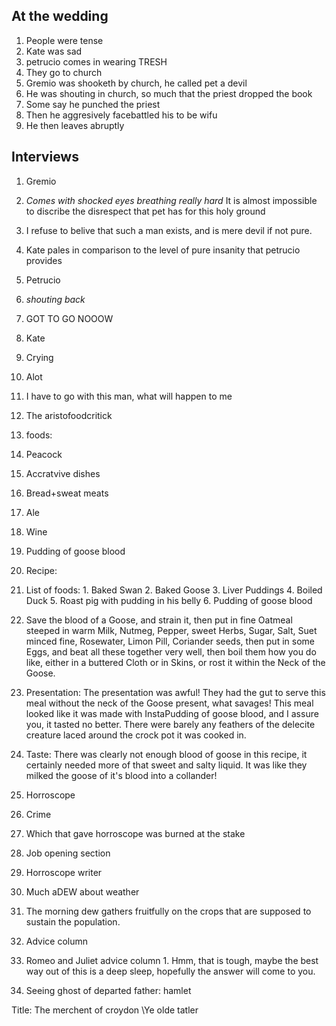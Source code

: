 ## At the wedding

1. People were tense
2. Kate was sad
3. petrucio comes in wearing TRESH
4. They go to church
5. Gremio was shooketh by church, he called pet a devil
6. He was shouting in church, so much that the priest dropped the book
7. Some say he punched the priest
8. Then he aggresively facebattled his to be wifu
9. He then leaves abruptly                                            

## Interviews

1. Gremio
  1. *Comes with shocked eyes breathing really hard* It is almost impossible to discribe the disrespect that pet has for this holy ground
  2. I refuse to belive that such a man exists, and is mere devil if not pure.
  3. Kate pales in comparison to the level of pure insanity that petrucio provides
2. Petrucio
  1. *shouting back* 
  2. GOT TO GO NOOOW
3. Kate
  1. Crying
  2. Alot
  3. I have to go with this man, what will happen to me

1. The aristofoodcritick

1. foods:
  1. Peacock
  2. Accratvive dishes
  3. Bread+sweat meats
  4. Ale
  5. Wine
  6. Pudding of goose blood
2. Recipe:
  1. List of foods:
    1. Baked Swan
    2. Baked Goose
    3. Liver Puddings
    4. Boiled Duck
    5. Roast pig with pudding in his belly
    6. Pudding of goose blood
  2. Save the blood of a Goose, and strain it, then put in fine Oatmeal steeped in warm Milk, Nutmeg, Pepper, sweet Herbs, Sugar, Salt, Suet minced fine, Rosewater, Limon Pill, Coriander seeds, then put in some Eggs, and beat all these together very well, then boil them how you do like, either in a buttered Cloth or in Skins, or rost it within the Neck of the Goose.
  3. Presentation: The presentation was awful! They had the gut to serve this meal without the neck of the Goose present, what savages! This meal looked like it was made with InstaPudding of goose blood, and I assure you, it tasted no better. There were barely any feathers of the delecite creature laced around the crock pot it was cooked in.
  4. Taste: There was clearly not enough blood of goose in this recipe, it certainly needed more of that sweet and salty liquid. It was like they milked the goose of it's blood into a collander!


1. Horroscope

1. Crime
  1. Which that gave horroscope was burned at the stake

3. Job opening section
  1. Horroscope writer

3. Much aDEW about weather
  1. The morning dew gathers fruitfully on the crops that are supposed to sustain the population.

2. Advice column
  1. Romeo and Juliet advice column
    1. Hmm, that is tough, maybe the best way out of this is a deep sleep, hopefully the answer will come to you. 
  2. Seeing ghost of departed father: hamlet

Title: The merchent of croydon \Ye olde tatler
